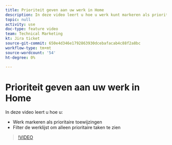 ```yaml
---
title: Prioriteit geven aan uw werk in Home
description: In deze video leert u hoe u werk kunt markeren als prioritaire toewijzingen en hoe u de lijst Home Work kunt filteren om alleen prioritair werk weer te geven.
topic: null
activity: use
doc-type: feature video
team: Technical Marketing
kt: Jira ticket
source-git-commit: 650e4d346e1792863930dcebafacab4c88f2a8bc
workflow-type: tm+mt
source-wordcount: '54'
ht-degree: 0%

---
```


# Prioriteit geven aan uw werk in Home

In deze video leert u hoe u:

* Werk markeren als prioritaire toewijzingen
* Filter de werklijst om alleen prioritaire taken te zien

>[!VIDEO](https://video.tv.adobe.com/v/335100/?quality=12&learn=on)
